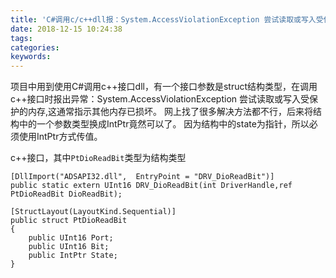 ```yaml
---
title: 'C#调用c/c++dll报：System.AccessViolationException 尝试读取或写入受保护的内存,这通常指示其他内存已损坏。'
date: 2018-12-15 10:24:38
tags:
categories:
keywords:
---
```


项目中用到使用C#调用c++接口dll，有一个接口参数是struct结构类型，在调用c++接口时报出异常：System.AccessViolationException 尝试读取或写入受保护的内存,这通常指示其他内存已损坏。
网上找了很多解决方法都不行，后来将结构中的一个参数类型换成IntPtr竟然可以了。
因为结构中的state为指针，所以必须使用IntPtr方式传值。

c++接口，其中`PtDioReadBit`类型为结构类型
```
[DllImport("ADSAPI32.dll",  EntryPoint = "DRV_DioReadBit")]
public static extern UInt16 DRV_DioReadBit(int DriverHandle,ref PtDioReadBit DioReadBit);
```

```
[StructLayout(LayoutKind.Sequential)]
public struct PtDioReadBit
{ 
    public UInt16 Port;
    public UInt16 Bit;
    public IntPtr State;
}
```
